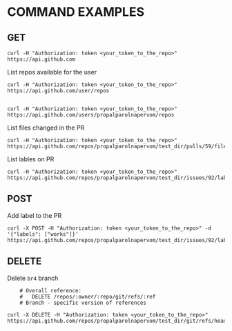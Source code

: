 # COMMAND EXAMPLES

## GET 

```
curl -H "Authorization: token <your_token_to_the_repo>" https://api.github.com
```

List repos available for the user
```
curl -H "Authorization: token <your_token_to_the_repo>" https://api.github.com/user/repos


curl -H "Authorization: token <your_token_to_the_repo>" https://api.github.com/users/propalparolnapervom/repos
```

List files changed in the PR
```
curl -H "Authorization: token <your_token_to_the_repo>" https://api.github.com/repos/propalparolnapervom/test_dir/pulls/59/files
```

List lables on PR
```
curl -H "Authorization: token <your_token_to_the_repo>" https://api.github.com/repos/propalparolnapervom/test_dir/issues/92/labels
```



## POST 

Add label to the PR
```
curl -X POST -H "Authorization: token <your_token_to_the_repo>" -d '{"labels": ["works"]}' https://api.github.com/repos/propalparolnapervom/test_dir/issues/92/labels
```

## DELETE

Delete `br4` branch
```
    # Overall reference:
    #   DELETE /repos/:owner/:repo/git/refs/:ref
    # Branch - specific version of references
    
curl -X DELETE -H "Authorization: token <your_token_to_the_repo>" https://api.github.com/repos/propalparolnapervom/test_dir/git/refs/heads/br4
```
